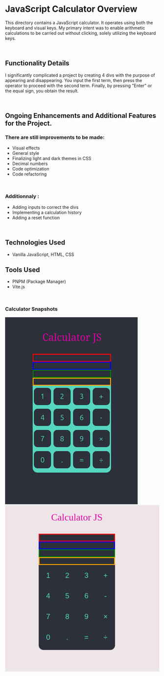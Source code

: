 # JavaScript Calculator Overview

This directory contains a JavaScript calculator. It operates using both the keyboard and visual keys. My primary intent was to enable arithmetic calculations to be carried out without clicking, solely utilizing the keyboard keys.

<br />

## Functionality Details

I significantly complicated a project by creating 4 divs with the purpose of appearing and disappearing. You input the first term, then press the operator to proceed with the second term. Finally, by pressing "Enter" or the equal sign, you obtain the result.

<br />

## Ongoing Enhancements and Additional Features for the Project.

### There are still improvements to be made:

- Visual effects
- General style
- Finalizing light and dark themes in CSS
- Decimal numbers
- Code optimization
- Code refactoring

<br />

### Additionnaly :

- Adding inputs to correct the divs
- Implementing a calculation history
- Adding a reset function

<br />

## Technologies Used

- Vanilla JavaScript, HTML, CSS

## Tools Used

- PNPM (Package Manager)
- Vite.js

<br />

### Calculator Snapshots

![Screenshot 1](/src/assets/images/Capture%20d’écran%20du%202023-11-08%2014-52-57.png) ![Screenshot 2](/src/assets/images/Capture%20d’écran%20du%202023-11-08%2014-53-34.png)
